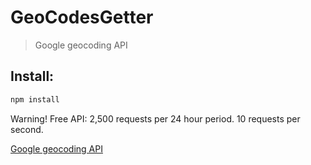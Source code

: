 GeoCodesGetter
==============
> Google geocoding API

## Install:
```sh
npm install
```

Warning! Free API:
2,500 requests per 24 hour period.
10 requests per second.

[Google geocoding API](https://developers.google.com/maps/documentation/geocoding)
